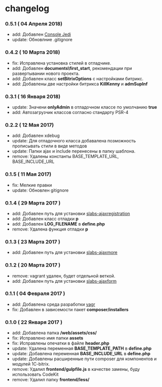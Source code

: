 # changelog

### 0.5.1 ( 04 Апреля 2018)
   - add: Добавлен [Console Jedi](https://github.com/notamedia/console-jedi)
   - update: Обновлние .gitignore

### 0.4.2 ( 10 Марта 2018)
   - fix: Исправлена установка стилей в отладчике.
   - add: Добавлен **documents\first_start**, рекомендации при развертывании нового проекта.  
   - add: Добавлен класс **setBitrixOptions** с настройками битрикс.
   - add: Добавлены две настройки битрикса **KillKenny** и **admSupInf**

### 0.3.1 ( 16 Января 2018)
   - update: Значени **onlyAdmin** в отладочном классе по умолчанию **true**
   - add: Автозагрузчик классов согласно стандарту PSR-4
    
### 0.2.2 ( 12 Мая 2017)
   - add: Добавлен xdebug
   - update: Для отладочного класса добавалена позможность прописывать стили в виде методов
   - update: Папки ajax и include перенесены в папку шаблона.
   - remove: Удалены константы BASE_TEMPLATE_URL, BASE_INCLUDE_URL
   
### 0.1.5 ( 11 Мая 2017)
   - fix: Мелкие правки
   - update: Обновлен gitignore
   
### 0.1.4 ( 29 Марта 2017 )
   - add: Добавлен путь для установки [slabs-ajaxregistration](https://github.com/Nathan-Stark/slabs-ajaxregistration)
   - add: Добавлен класс отладки **p**
   - add: Добавлен **LOG_FILENAME** в **define.php**
   - remove: Удалена функция отладки **p**
   
### 0.1.3 ( 23 Марта 2017 )
   - add: Добавлен путь для установки [slabs-ajaxmore](https://github.com/Nathan-Stark/slabs-ajaxmore)

### 0.1.2 ( 20 Марта 2017 )
   - remove: vagrant удален, будет отдельной веткой.
   - add: Добавлен путь для установки [slabs-ajaxform](https://github.com/Nathan-Stark/slabs-ajaxform)
   
### 0.1.1 ( 04 Февраля 2017 )
   - add: Добавлена среда разработки [vagr](https://github.com/Nathan-Stark/vagr)
   - fix: Добавлен в зависемости пакет **composer/installers**

### 0.1.0 ( 22 Января 2017 )   
   - add: Добавлена папка **/web/assets/css/**
   - fix: Исправлено имя папки **assets**
   - fix: Исправлены опечатки в файле **header.php**
   - update: Удалена переменная **BASE_TEMPLATE_PATH** в **define.php**
   - update: Добавлена переменная **BASE_INCLUDE_URL** в **define.php**
   - update: Добавлены расширенные пути composer для компонентов и модулей 1C-bitrix.
   - remove: Удалил **frontend/gulpfile.js** в качестве замены, буду использовать CodeKit
   - remove: Удалил папку **frontend/less/**
